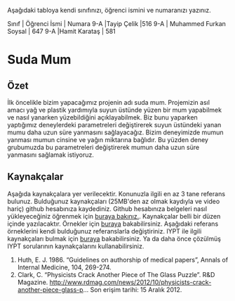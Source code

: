 

Aşağıdaki tabloya kendi sınıfınızı, öğrenci ismini ve numaranızı yazınız. 

Sınıf | Öğrenci İsmi  | Numara
9-A   |Tayip Çelik    |516
9-A   | Muhammed Furkan Soysal | 647
9-A   |Hamit Karataş | 581

#  Suda Mum
## Özet
İlk öncelikle bizim yapacağımız projenin adı suda mum. Projemizin asıl amacı yağ ve plastik yardımıyla suyun üstünde yüzen bir mum yapabilmek ve nasıl yanarken yüzebildiğini açıklayabilmek. Biz bunu yaparken yaptığımız deneylerdeki parametreleri değiştirerek suyun üstündeki yanan mumu daha uzun süre yanmasını sağlayacağız. Bizim deneyimizde mumun yanması mumun cinsine ve yağın miktarına bağlıdır. Bu yüzden deney grubumuzda bu parametreleri değiştirerek mumun daha uzun süre yanmasını sağlamak istiyoruz. 
## Kaynakçalar  
Aşağıda kaynakçalara yer verilecektir. Konunuzla ilgili en az 3 tane referans bulunuz. Bulduğunuz  kaynakçaları (25MB'den az olmak kaydıyla ve video hariç) github hesabınıza kaydediniz. Github hesabınıza belgeleri nasıl yükleyeceğiniz öğrenmek için [buraya bakınız.](https://help.github.com/articles/adding-a-file-to-a-repository/). Kaynakçalar belli bir düzen içinde yazılacaktır. Örnekler için [buraya](http://www.tubitak.gov.tr/tr/duyuru/bibliyografik-verilerin-duzenlenmesi) bakabilirsiniz. Aşağıdaki referans örneklerini kendi bulduğunuz referanslarla değiştiriniz. IYPT ile ilgili kaynakçaları bulmak için [buraya](http://kit.ilyam.org/) bakabilirsiniz. Ya da daha önce çözülmüş IYPT sorularının kaynakçalarını kullanabilirsiniz. 

 1. Huth, E. J. 1986. “Guidelines on authorship of medical papers”, Annals of Internal Medicine, 104, 269-274.
 2. Clark, C. “Physicists Crack Another Piece of The Glass Puzzle”. R&D Magazine.
http://www.rdmag.com/news/2012/10/physicists-crack-another-piece-glass-p...
Son erişim tarihi: 15 Aralık 2012.

